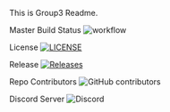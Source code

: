 This is Group3 Readme.

Master Build Status ![workflow](https://github.com/Pie3215/DevOps-group3/actions/workflows/main.yml/badge.svg)

License [![LICENSE](https://img.shields.io/github/license/Pie3215/DevOps-group3.svg?style=flat-square)](https://github.com/Pie3215/DevOps-group3/blob/master/LICENSE)

Release [![Releases](https://img.shields.io/github/release/Pie3215/DevOps-group3/all.svg?style=flat-square)](https://github.com/Pie3215/DevOps-group3/releases)

Repo Contributors ![GitHub contributors](https://img.shields.io/github/contributors/Pie3215/DevOps-group3)

Discord Server ![Discord](https://img.shields.io/discord/1198848454215082054)
